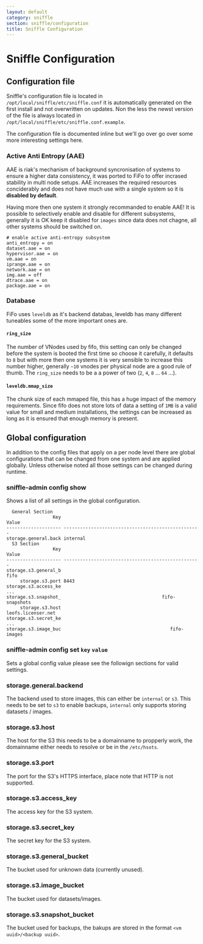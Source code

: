 ```yaml
---
layout: default
category: sniffle
section: sniffle/configuration
title: Sniffle Configuration
---
```

# Sniffle Configuration

## Configuration file
Sniffle's configuration file is located in `/opt/local/sniffle/etc/sniffle.conf` it is automatically generated on the first install and not overwritten on updates. Non the less the newst version of the file is always located in `/opt/local/sniffle/etc/sniffle.conf.example`.

The configuration file is documented inline but we'll go over go over some more interesting settings here.

### Active Anti Entropy (AAE)

AAE is riak's mechanism of background syncronisation of systems to ensure a higher data consistency, it was ported to FiFo to offer incrased stability in multi node setups. AAE increases the required resources conciderably and does not have much use with a single system so it is **disabled by default**.

Having more then one system it strongly recommanded to enable AAE! It is possible to selectively enable and disable for different subsystems, generally it is OK keep it disabled for `images` since data does not chagne, all other systems should be switched on.

```
# enable active anti-entropy subsystem
anti_entropy = on
dataset.aae = on
hypervisor.aae = on
vm.aae = on
iprange.aae = on
network.aae = on
img.aae = off
dtrace.aae = on
package.aae = on
```

### Database
FiFo uses `leveldb` as it's backend databas, leveldb has many different tuneables some of the more important ones are.

#### `ring_size`
The number of VNodes used by fifo, this setting can only be changed before the system is booted the first time so choose it carefully, it defaults to `8` but with more then one systems it is very sensible to increase this number higher, generally `~10` vnodes per physical node are a good rule of thumb. The `ring_size` needs to be a a power of two (`2`, `4`, `8` ... `64` ...).

#### `leveldb.mmap_size`
The chunk size of each mmaped file, this has a huge impact of the memory requirements. Since fifo does not store lots of data a setting of `1MB` is a valid value for small and medium installations, the settings can be increased as long as it is ensured that enough memory is present.

## Global configuration
In addition to the config files that apply on a per node level there are global configurations that can be changed from one system and are applied globally. Unless otherwise noted all those settings can be changed during runtime.

### sniffle-admin config show
Shows a list of all settings in the global configuration.

```
  General Section
                 Key                                              Value
-------------------- --------------------------------------------------
storage.general.back internal
  S3 Section
                 Key                                              Value
-------------------- --------------------------------------------------
storage.s3.general_b                                               fifo
     storage.s3.port 8443
storage.s3.access_ke                                                ...
storage.s3.snapshot_                                     fifo-snapshots
     storage.s3.host                                 leofs.licenser.net
storage.s3.secret_ke                                                ...
storage.s3.image_buc                                        fifo-images
```

### sniffle-admin config set `key` `value`
Sets a global config value please see the followign sections for valid settings.

### storage.general.backend
The backend used to store images, this can either be `internal` or `s3`. This needs to be set to `s3` to enable backups, `internal` only supports storing datasets / images.

### storage.s3.host
The host for the S3 this needs to be a domainname to propperly work, the domainname either needs to resolve or be in the `/etc/hsots`.

### storage.s3.port
The port for the S3's HTTPS interface, place note that HTTP is not supported.

### storage.s3.access_key
The access key for the S3 system.

### storage.s3.secret_key
The secret key for the S3 system.

### storage.s3.general_bucket
The bucket used for unknown data (currently unused).

### storage.s3.image_bucket
The bucket used for datasets/images.

### storage.s3.snapshot_bucket
The bucket used for backups, the bakups are stored in the format `<vm uuid>/<backup uuid>`.
